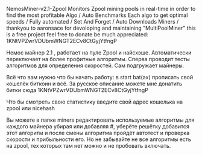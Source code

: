 NemosMiner-v2.1-Zpool Monitors Zpool mining pools in real-time in order to find the most profitable Algo / Auto Benchmarks Each algo to get optimal speeds / Fully automated / Set And Forget / Auto Downloads Miners /
thankyou to aaronsace for devoloping and maintaining "MultiPoolMiner" this is a free project feel free to donate be much appreciated: 1KNtVPZwrVDUbmWNGT2ECv8CtGyjYtfngP

Немос майнер 2.1 , работает на пуле Zpool и найсхэше. Автоматически переключает на более профитные алгоритмы. Сперва проводит тесты алгоритмов для определения скоростей. Сам подгружает майнеры.

Всё что вам нужно что бы начать работу: в start bat(ах) прописать свой кошелёк биткоин и всё. За русское описание можете мне донатить битки сюда 1KNtVPZwrVDUbmWNGT2ECv8CtGyjYtfngP

Что бы смотреть свою статистику введите свой адрес кошелька на zpool или nicehash

Вы можете в папке miners редактировать используемые алгоритмы для каждого майнера убирая или добавляя #, уберёте решётку добавится этот алгоритм и после смены алгоритма пройдёт автотест и проверка скорости и прибыльности его. Но не забывайте не все алгоритмы есть на zpool, тех которых там нет можно и не пробовать включать.

